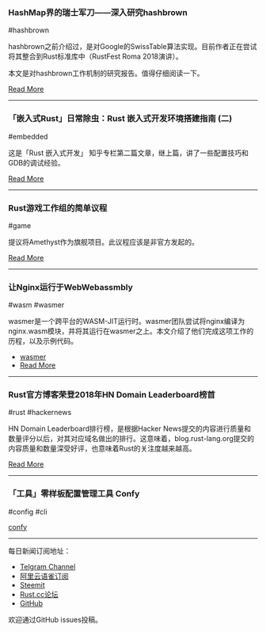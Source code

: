 ### HashMap界的瑞士军刀——深入研究hashbrown

#hashbrown

hashbrown之前介绍过，是对Google的SwissTable算法实现。目前作者正在尝试将其整合到Rust标准库中（RustFest Roma 2018演讲）。

本文是对hashbrown工作机制的研究报告。值得仔细阅读一下。

[Read More](https://blog.waffles.space/2018/12/07/deep-dive-into-hashbrown/)

---

### 「嵌入式Rust」日常除虫：Rust 嵌入式开发环境搭建指南 (二)

#embedded

这是「Rust 嵌入式开发」 知乎专栏第二篇文章，继上篇，讲了一些配置技巧和GDB的调试经验。

[Read More](https://zhuanlan.zhihu.com/p/51872048)

---

### Rust游戏工作组的简单议程

#game

提议将Amethyst作为旗舰项目。此议程应该是非官方发起的。

[Read More](https://medium.com/rustgamedev/a-simple-agenda-for-the-rust-game-development-wg-485cfc72b088)

---

### 让Nginx运行于WebWebassmbly

#wasm #wasmer

wasmer是一个跨平台的WASM-JIT运行时。wasmer团队尝试将nginx编译为nginx.wasm模块，并将其运行在wasmer之上。本文介绍了他们完成这项工作的历程，以及示例代码。

- [wasmer](https://github.com/wasmerio/wasmer)
- [Read More](https://medium.com/@syrusakbary/running-nginx-with-webassembly-6353c02c08ac)

---

### Rust官方博客荣登2018年HN Domain Leaderboard榜首

#rust #hackernews

HN Domain Leaderboard排行榜，是根据Hacker News提交的内容进行质量和数量评分以后，对其对应域名做出的排行。这意味着，blog.rust-lang.org提交的内容质量和数量深受好评，也意味着Rust的关注度越来越高。

[Read More](https://hnleaderboard.com/)

---

### 「工具」零样板配置管理工具 Confy
 
#config #cli

[confy](https://github.com/rust-clique/confy)

---

每日新闻订阅地址：

- [Telgram Channel](https://t.me/rust_daily_news )
- [阿里云语雀订阅](https://www.yuque.com/chaosbot/rustnews)
- [Steemit](https://steemit.com/@blackanger)
- [Rust.cc论坛](https://rust.cc)
- [GitHub](https://github.com/RustStudy/rust_daily_news)

欢迎通过GitHub issues投稿。